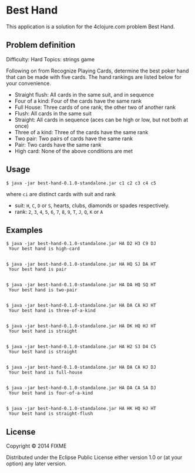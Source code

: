 # Best Hand

This application is a solution for the 4clojure.com problem Best Hand.

## Problem definition

Difficulty:	Hard
Topics:	strings game

Following on from Recognize Playing Cards, determine the best poker hand that can be made with five cards. The hand rankings are listed below for your convenience.

 - Straight flush: All cards in the same suit, and in sequence
 - Four of a kind: Four of the cards have the same rank
 - Full House: Three cards of one rank, the other two of another rank
 - Flush: All cards in the same suit
 - Straight: All cards in sequence (aces can be high or low, but not both at once)
 - Three of a kind: Three of the cards have the same rank
 - Two pair: Two pairs of cards have the same rank
 - Pair: Two cards have the same rank
 - High card: None of the above conditions are met


## Usage

    $ java -jar best-hand-0.1.0-standalone.jar c1 c2 c3 c4 c5

where `ci` are distinct cards with suit and rank
 - suit: `H`, `C`, `D` or `S`, hearts, clubs, diamonds or spades respectively.
 - rank: `2`, `3`, `4`, `5`, `6`, `7`, `8`, `9`, `T`, `J`, `Q`, `K` or `A`

## Examples

    $ java -jar best-hand-0.1.0-standalone.jar HA D2 H3 C9 DJ
     Your best hand is high-card


    $ java -jar best-hand-0.1.0-standalone.jar HA HQ SJ DA HT
     Your best hand is pair


    $ java -jar best-hand-0.1.0-standalone.jar HA DA HQ SQ HT
     Your best hand is two-pair


    $ java -jar best-hand-0.1.0-standalone.jar HA DA CA HJ HT
     Your best hand is three-of-a-kind


    $ java -jar best-hand-0.1.0-standalone.jar HA DK HQ HJ HT
     Your best hand is straight


    $ java -jar best-hand-0.1.0-standalone.jar HA H2 S3 D4 C5
     Your best hand is straight


    $ java -jar best-hand-0.1.0-standalone.jar HA DA CA HJ DJ
     Your best hand is full-house


    $ java -jar best-hand-0.1.0-standalone.jar HA DA CA SA DJ
     Your best hand is four-of-a-kind


    $ java -jar best-hand-0.1.0-standalone.jar HA HK HQ HJ HT
     Your best hand is straight-flush


## License

Copyright © 2014 FIXME

Distributed under the Eclipse Public License either version 1.0 or (at
your option) any later version.

